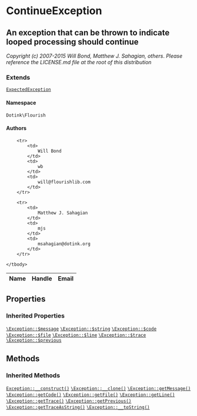 # ContinueException
## An exception that can be thrown to indicate looped processing should continue

_Copyright (c) 2007-2015 Will Bond, Matthew J. Sahagian, others_.
_Please reference the LICENSE.md file at the root of this distribution_

### Extends

[`ExpectedException`](./ExpectedException.md)

#### Namespace

`Dotink\Flourish`

#### Authors

<table>
	<thead>
		<th>Name</th>
		<th>Handle</th>
		<th>Email</th>
	</thead>
	<tbody>
	
		<tr>
			<td>
				Will Bond
			</td>
			<td>
				wb
			</td>
			<td>
				will@flourishlib.com
			</td>
		</tr>
	
		<tr>
			<td>
				Matthew J. Sahagian
			</td>
			<td>
				mjs
			</td>
			<td>
				msahagian@dotink.org
			</td>
		</tr>
	
	</tbody>
</table>

## Properties

### Inherited Properties

[`\Exception::$message`](http://php.net/class.exception#message) [`\Exception::$string`](http://php.net/class.exception#string) [`\Exception::$code`](http://php.net/class.exception#code) [`\Exception::$file`](http://php.net/class.exception#file) [`\Exception::$line`](http://php.net/class.exception#line) [`\Exception::$trace`](http://php.net/class.exception#trace) [`\Exception::$previous`](http://php.net/class.exception#previous) 

## Methods

### Inherited Methods

[`Exception::__construct()`](./Exception.md#__construct) [`\Exception::__clone()`](http://php.net/class.exception#__clone) [`\Exception::getMessage()`](http://php.net/class.exception#getMessage) [`\Exception::getCode()`](http://php.net/class.exception#getCode) [`\Exception::getFile()`](http://php.net/class.exception#getFile) [`\Exception::getLine()`](http://php.net/class.exception#getLine) [`\Exception::getTrace()`](http://php.net/class.exception#getTrace) [`\Exception::getPrevious()`](http://php.net/class.exception#getPrevious) [`\Exception::getTraceAsString()`](http://php.net/class.exception#getTraceAsString) [`\Exception::__toString()`](http://php.net/class.exception#__toString) 



